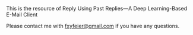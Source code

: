 This is the resource of Reply Using Past Replies—A Deep Learning-Based E-Mail Client 

Please contact me with fxyfeier@gmail.com if you have any questions.
